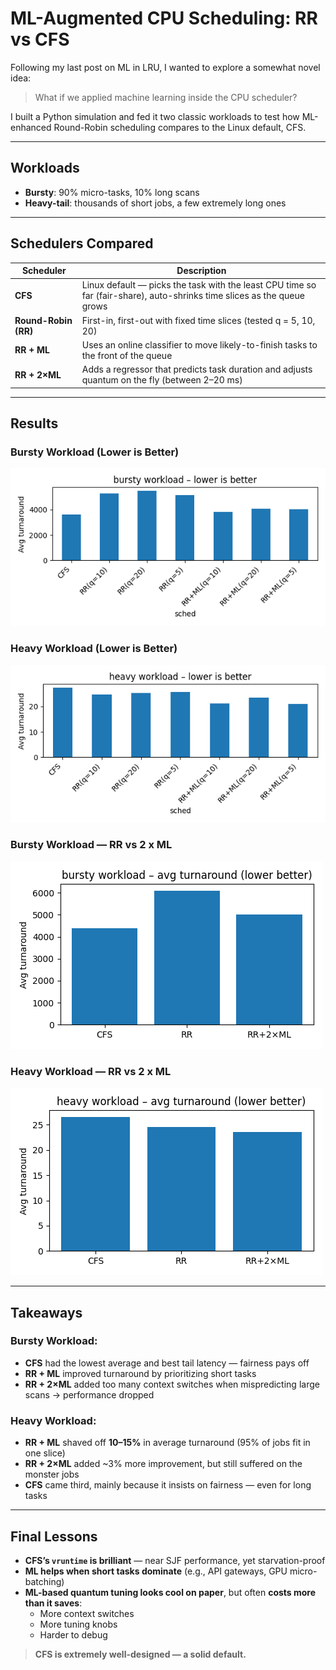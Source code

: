 # ML-Augmented CPU Scheduling: RR vs CFS

Following my last post on ML in LRU, I wanted to explore a somewhat novel idea:  
> What if we applied machine learning inside the CPU scheduler?

I built a Python simulation and fed it two classic workloads to test how ML-enhanced Round-Robin scheduling compares to the Linux default, CFS.

---

## Workloads

- **Bursty**: 90% micro-tasks, 10% long scans  
- **Heavy-tail**: thousands of short jobs, a few extremely long ones

---

## Schedulers Compared

| Scheduler           | Description |
|---------------------|-------------|
| **CFS**             | Linux default — picks the task with the least CPU time so far (fair-share), auto-shrinks time slices as the queue grows |
| **Round-Robin (RR)**| First-in, first-out with fixed time slices (tested q = 5, 10, 20) |
| **RR + ML**         | Uses an online classifier to move likely-to-finish tasks to the front of the queue |
| **RR + 2×ML**       | Adds a regressor that predicts task duration and adjusts quantum on the fly (between 2–20 ms) |

---

## Results

### Bursty Workload (Lower is Better)
![bursty-schedulers](images/cpu1.png)

### Heavy Workload (Lower is Better)
![heavy-schedulers](images/cpu2.png)

### Bursty Workload — RR vs 2 x ML 
![bursty-compare](images/cpu3.png)

### Heavy Workload — RR vs 2 x ML 
![heavy-compare](images/cpu4.png)

---

## Takeaways

### Bursty Workload:
- **CFS** had the lowest average and best tail latency — fairness pays off
- **RR + ML** improved turnaround by prioritizing short tasks
- **RR + 2×ML** added too many context switches when mispredicting large scans → performance dropped

### Heavy Workload:
- **RR + ML** shaved off **10–15%** in average turnaround (95% of jobs fit in one slice)
- **RR + 2×ML** added ~3% more improvement, but still suffered on the monster jobs
- **CFS** came third, mainly because it insists on fairness — even for long tasks

---

## Final Lessons

- **CFS’s `vruntime` is brilliant** — near SJF performance, yet starvation-proof
- **ML helps when short tasks dominate** (e.g., API gateways, GPU micro-batching)
- **ML-based quantum tuning looks cool on paper**, but often **costs more than it saves**:
  - More context switches
  - More tuning knobs
  - Harder to debug

> **CFS is extremely well-designed — a solid default.**

